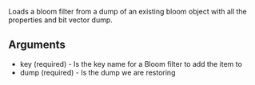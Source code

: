 Loads a bloom filter from a dump of an existing bloom object with all the properties and bit vector dump.
## Arguments
* key (required) - Is the key name for a Bloom filter to add the item to
* dump (required) - Is the dump we are restoring
